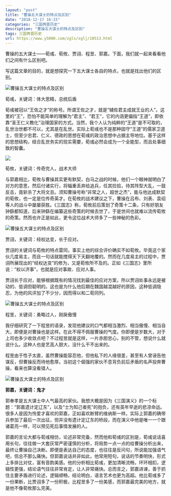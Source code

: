 ```yaml
---
layout: "post"
title: "曹操五大谋士的特点及区别"
date: "2018-12-17 16:15"
categories: "三国两晋历史"
description: "曹操五大谋士的特点及区别"
tags: 三国两晋历史
url: https://www.y5000.com/zgls/sglj/10513.html
---
```






曹操的五大谋士——荀彧、荀攸、贾诩、程昱、郭嘉。下面，我们就一起来看看他们之间有什么区别吧。

写这篇文章的目的，就是想探究一下五大谋士各自的特点，也就是找出他们的区别。

![曹操五大谋士的特点及区别](/uploads/allimg/170113/6-1F113143A2342.JPG)

荀彧，关键词：体大思精，总统后盾

荀彧被冠以“王佐之才”的称号。所谓王佐之才，就是“辅佐君主成就王业的人”。这里的“王”，恐怕不能简单的理解为“君主”、“君王”，它的内涵更偏指“王道”，即依靠“圣王仁义教化”治理国家的方式。当然，我个人认为纯粹的“王道”是不可取的，乱世治世都不可以，尤其是在乱世。实际上荀彧也不是那种固守“王道”的儒家卫道士，但至少忠君、仁义、德政的思想在荀彧的政治思想中占据主导地位。基于这样的思想结构，结合乱世务实的现实需要，荀彧必然会成为一个全能型，而且处事细致的智囊。

![](https://img.y5000.com/uploads/allimg/170113/1439113F3-0.jpg)

荀攸，关键词：传奇完人，战术大师

与郭嘉相比，荀攸与曹操其实更有默契，白马之战的时候，他们一个眼神就明白了对方的意思，然后付诸实行，将辎重丢弃给追兵，任其捡拾，待其阵型大乱，一鼓反击，竟斩杀了大将文丑。须知曹操号称“非常之人，超世之杰”，能与他达成默契的荀攸，也一定是位传奇英才。在荀攸的战术建议之下，曹操在吕布、刘表、袁绍等人的战斗中屡屡获胜。《三国志》称，荀攸前后策划了奇策十二条，只有好朋友钟繇都知道，后来钟繇在编纂这些奇策的时候去世了，于是世间也就难以流传荀攸的奇策。然而也许正是如此，更令这位战术大师多了一些神秘的色彩。

![曹操五大谋士的特点及区别](/uploads/allimg/170113/6-1F11314334N63.JPG)

贾诩，关键词：经权达变，长于应对。

贾诩的关键词与荀攸的特点雷同，事实上他的综合评价确实不如荀攸。毕竟这个家伙几度易主，而且一句话就能搅得天下天翻地覆的。然而在几度易主的过程中，贾诩所展现出的“经权达变”的修为，又是荀攸所不及的。正如《三国志》里所说：“权以济事”，也就是应对事故、应对人事。

贾诩长于应对，能够根据既有的情况找到最佳的应对方案，所以贾诩处事永远是被动的、低调但聪明的。这也是为什么他后期在魏国越混越好的原因，这种低调隐忍，为他的风评加了不少分，因而得以和二荀同列。

![曹操五大谋士的特点及区别](/uploads/allimg/170113/6-1F113142H1957.JPG)

程昱，关键词：勇略过人，刚戾傲慢

我仔细研究了一下程昱的语录，发现他建议的口气都相当激烈、相当傲慢、相当自大，即便是对曹操也是这样。在此不得不佩服曹操的气度。你即便是岁数大，对于上司也多少收敛点吧？不过程昱就是这样，一片赤胆忠心，别的不管，想说什么就说什么。这种人也是艺高人胆大，没什么干不出来的。

程昱由于性子太直，虽然曹操能容忍他，但他私下的人缘很差，甚至有人曾诬告他谋反，但曹操反而待他愈厚。当初这个倔强的家伙不息背负前后矛盾的名声投奔曹操，看来也算没看错人。

![曹操五大谋士的特点及区别](/uploads/allimg/170113/6-1F113142621155.JPG)

**郭嘉，关键词：鬼才**

郭奉孝是五大谋士中人气最高的家伙。我想大概是因为《三国演义》的一个标题：“郭嘉遗计定辽东”，以及“士为知己者死”的抱负，还有英年早逝的悲凉命运。很多人是因为怜爱才喜欢的郭嘉，正如喜欢断臂的维纳斯一样。实际上郭嘉的确带兵参加了最后一次出征，但并没有遗计定辽东的桥段，而在演义中他是唯一一个跟诸葛亮一样，可以预见死后事情发展的人。

郭嘉的言论大都与荀彧相仿，论述非常完备，然而他和荀彧的区别是，荀彧说话喜用长句，往往做一大套灰常严密谨慎的分析，将局势一点一点的给曹操分析出来，最终让曹操自己决断。即便是表达自己的态度，也往往是反问句，所说能加强语气吧，但总不那么痛快。但郭嘉说话并非如此，他常用短句，说话的节奏明快，形式上多排比对仗，富有音韵美感。他的分析相比荀彧，更加清晰流畅，环环相扣，逻辑性更强，结论语气往往非常肯定，让人非常痛快。总而言之，郭嘉进谏，善于抓住主要矛盾进行论述，逻辑顺畅，结论明白，语言艺术也更为高超。他比荀彧多了一份果断，比贾诩多了一份积极，比程昱多了一份美感，而郭嘉最完美的地方，就是他不像荀攸那么完美。
